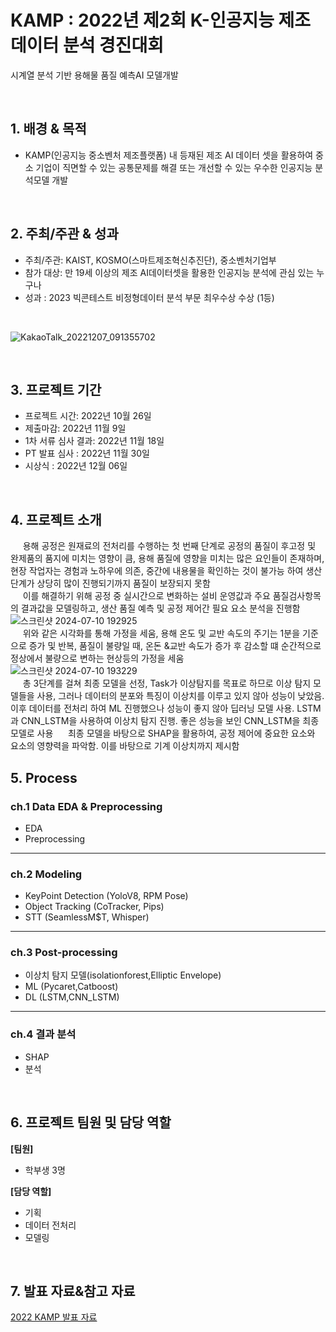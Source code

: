 # KAMP : 2022년 제2회 K-인공지능 제조데이터 분석 경진대회
시계열 분석 기반 용해물 품질 예측AI 모델개발

<br/>

## 1. 배경 & 목적
 
- KAMP(인공지능 중소벤처 제조플랫폼) 내 등재된 제조 AI 데이터 셋을 활용하여 중소 기업이 직면할 수 있는 공통문제를 해결 또는 개선할 수 있는 우수한 인공지능 분석모델 개발

<br/>

## 2. 주최/주관 & 성과

- 주최/주관: KAIST, KOSMO(스마트제조혁신추진단), 중소벤처기업부
- 참가 대상: 만 19세 이상의 제조 AI데이터셋을 활용한 인공지능 분석에 관심 있는 누구나
- 성과 : 2023 빅콘테스트 비정형데이터 분석 부문 최우수상 수상 (1등)

<br/>

![KakaoTalk_20221207_091355702](https://github.com/yugwangyeol/KAMP/assets/72298825/a5663620-0bc8-4ff1-b7a2-edbbc6121d65)


<br/>

## 3. 프로젝트 기간

- 프로젝트 시간: 2022년 10월 26일
- 제출마감: 2022년 11월 9일
- 1차 서류 심사 결과: 2022년 11월 18일
- PT 발표 심사 : 2022년 11월 30일
- 시상식 : 2022년 12월 06일

<br/>

## 4. 프로젝트 소개

&nbsp;&nbsp;&nbsp;&nbsp; 용해 공정은 원재료의 전처리를 수행하는 첫 번째 단계로 공정의 품질이 후고정 및 완제품의 품지에 미치는 영향이 큼, 용해 품질에 영향을 미치는 많은 요인들이 존재하며, 현장 작업자는 경험과 노하우에 의존, 중간에 내용물을 확인하는 것이 불가능 하여 생산 단계가 상당히 많이 진행되기까지 품질이 보장되지 못함
<br/>
&nbsp;&nbsp;&nbsp;&nbsp; 이를 해결하기 위해 공정 중 실시간으로 변화하는 설비 운영값과 주요 품질검사항목의 결과값을 모델링하고, 생산 품질 예측 및 공정 제어간 필요 요소 분석을 진행함
<br/>
![스크린샷 2024-07-10 192925](https://github.com/yugwangyeol/KAMP/assets/72298825/eefae2c3-f680-49c9-8fa3-b85dfa915684)
<br/>
&nbsp;&nbsp;&nbsp;&nbsp; 위와 같은 시각화를 통해 가정을 세움, 용해 온도 및 교반 속도의 주기는 1분을 기준으로 증가 및 반복, 품질이 불량일 때, 온돈 &교반 속도가 증가 후 감소할 떄 순간적으로 정상에서 불량으로 변하는 현상등의 가정을 세움
<br/>
![스크린샷 2024-07-10 193229](https://github.com/yugwangyeol/KAMP/assets/72298825/a439106a-0a20-4d45-93b5-54c16a4f4d78)
<br/>
&nbsp;&nbsp;&nbsp;&nbsp; 총 3단계를 걸쳐 최종 모델을 선정,  Task가 이상탐지를 목표로 하므로 이상 탐지 모델들을 사용, 그러나 데이터의 분포와 특징이 이상치를 이루고 있지 않아 성능이 낮았음. 이후 데이터를 전처리 하여 ML 진행했으나 성능이 좋지 않아 딥러닝 모델 사용. LSTM과 CNN_LSTM을 사용하여 이상치 탐지 진행. 좋은 성능을 보인 CNN_LSTM을 최종 모델로 사용
&nbsp;&nbsp;&nbsp;&nbsp; 최종 모델을 바탕으로 SHAP을 활용하여, 공정 제어에 중요한 요소와 요소의 영향력을 파악함. 이를 바탕으로 기계 이상치까지 제시함

## 5. Process

### ch.1 Data EDA & Preprocessing

- EDA
- Preprocessing

---

### ch.2 Modeling  

- KeyPoint Detection (YoloV8, RPM Pose)
- Object Tracking (CoTracker, Pips)
- STT (SeamlessM$T, Whisper)

---

### ch.3 Post-processing

- 이상치 탐지 모델(isolationforest,Elliptic Envelope)
- ML (Pycaret,Catboost)
- DL (LSTM,CNN_LSTM)

---

### ch.4 결과 분석

- SHAP
- 분석


<br/>

## 6. 프로젝트 팀원 및 담당 역할

**[팀원]**

- 학부생 3명

**[담당 역할]**

- 기획
- 데이터 전처리
- 모델링

<br/>

## 7. 발표 자료&참고 자료

[2022 KAMP 발표 자료](https://github.com/yugwangyeol/KAMP/blob/main/%EB%B0%9C%ED%91%9C%EC%9E%90%EB%A3%8C_%EC%A0%9C%EC%9D%BC_%EC%B5%9C%EC%A2%85%EB%B3%B8.pdf)  

